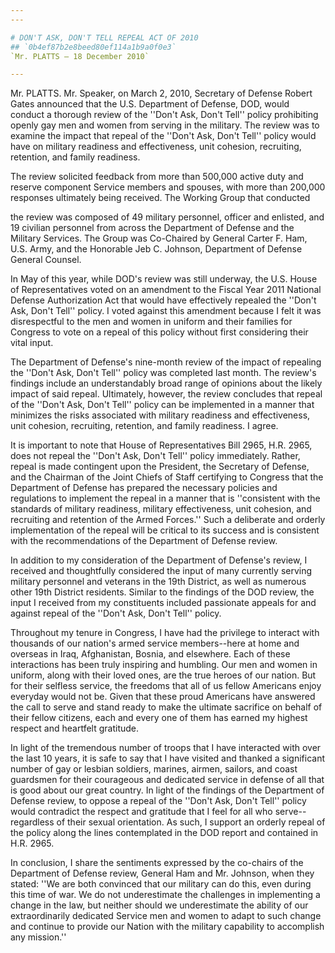 ```yaml
---
---

# DON'T ASK, DON'T TELL REPEAL ACT OF 2010
## `0b4ef87b2e8beed80ef114a1b9a0f0e3`
`Mr. PLATTS — 18 December 2010`

---
```



Mr. PLATTS. Mr. Speaker, on March 2, 2010, Secretary of Defense 
Robert Gates announced that the U.S. Department of Defense, DOD, would 
conduct a thorough review of the ''Don't Ask, Don't Tell'' policy 
prohibiting openly gay men and women from serving in the military. The 
review was to examine the impact that repeal of the ''Don't Ask, Don't 
Tell'' policy would have on military readiness and effectiveness, unit 
cohesion, recruiting, retention, and family readiness.

The review solicited feedback from more than 500,000 active duty and 
reserve component Service members and spouses, with more than 200,000 
responses ultimately being received. The Working Group that conducted


the review was composed of 49 military personnel, officer and enlisted, 
and 19 civilian personnel from across the Department of Defense and the 
Military Services. The Group was Co-Chaired by General Carter F. Ham, 
U.S. Army, and the Honorable Jeb C. Johnson, Department of Defense 
General Counsel.

In May of this year, while DOD's review was still underway, the U.S. 
House of Representatives voted on an amendment to the Fiscal Year 2011 
National Defense Authorization Act that would have effectively repealed 
the ''Don't Ask, Don't Tell'' policy. I voted against this amendment 
because I felt it was disrespectful to the men and women in uniform and 
their families for Congress to vote on a repeal of this policy without 
first considering their vital input.

The Department of Defense's nine-month review of the impact of 
repealing the ''Don't Ask, Don't Tell'' policy was completed last 
month. The review's findings include an understandably broad range of 
opinions about the likely impact of said repeal. Ultimately, however, 
the review concludes that repeal of the ''Don't Ask, Don't Tell'' 
policy can be implemented in a manner that minimizes the risks 
associated with military readiness and effectiveness, unit cohesion, 
recruiting, retention, and family readiness. I agree.

It is important to note that House of Representatives Bill 2965, H.R. 
2965, does not repeal the ''Don't Ask, Don't Tell'' policy immediately. 
Rather, repeal is made contingent upon the President, the Secretary of 
Defense, and the Chairman of the Joint Chiefs of Staff certifying to 
Congress that the Department of Defense has prepared the necessary 
policies and regulations to implement the repeal in a manner that is 
''consistent with the standards of military readiness, military 
effectiveness, unit cohesion, and recruiting and retention of the Armed 
Forces.'' Such a deliberate and orderly implementation of the repeal 
will be critical to its success and is consistent with the 
recommendations of the Department of Defense review.

In addition to my consideration of the Department of Defense's 
review, I received and thoughtfully considered the input of many 
currently serving military personnel and veterans in the 19th District, 
as well as numerous other 19th District residents. Similar to the 
findings of the DOD review, the input I received from my constituents 
included passionate appeals for and against repeal of the ''Don't Ask, 
Don't Tell'' policy.

Throughout my tenure in Congress, I have had the privilege to 
interact with thousands of our nation's armed service members--here at 
home and overseas in Iraq, Afghanistan, Bosnia, and elsewhere. Each of 
these interactions has been truly inspiring and humbling. Our men and 
women in uniform, along with their loved ones, are the true heroes of 
our nation. But for their selfless service, the freedoms that all of us 
fellow Americans enjoy everyday would not be. Given that these proud 
Americans have answered the call to serve and stand ready to make the 
ultimate sacrifice on behalf of their fellow citizens, each and every 
one of them has earned my highest respect and heartfelt gratitude.

In light of the tremendous number of troops that I have interacted 
with over the last 10 years, it is safe to say that I have visited and 
thanked a significant number of gay or lesbian soldiers, marines, 
airmen, sailors, and coast guardsmen for their courageous and dedicated 
service in defense of all that is good about our great country. In 
light of the findings of the Department of Defense review, to oppose a 
repeal of the ''Don't Ask, Don't Tell'' policy would contradict the 
respect and gratitude that I feel for all who serve--regardless of 
their sexual orientation. As such, I support an orderly repeal of the 
policy along the lines contemplated in the DOD report and contained in 
H.R. 2965.

In conclusion, I share the sentiments expressed by the co-chairs of 
the Department of Defense review, General Ham and Mr. Johnson, when 
they stated: ''We are both convinced that our military can do this, 
even during this time of war. We do not underestimate the challenges in 
implementing a change in the law, but neither should we underestimate 
the ability of our extraordinarily dedicated Service men and women to 
adapt to such change and continue to provide our Nation with the 
military capability to accomplish any mission.''

